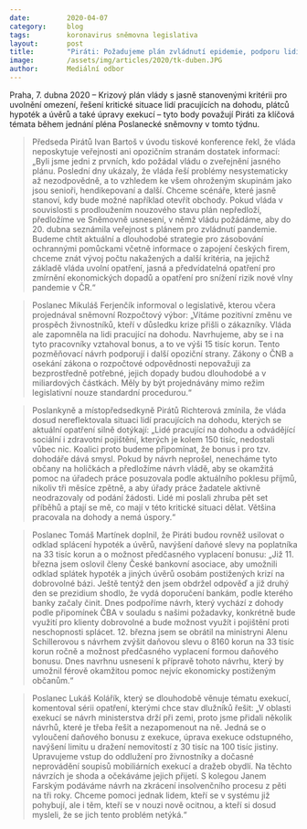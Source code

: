 ```yaml
---
date:         2020-04-07
category:     blog
tags:         koronavirus sněmovna legislativa
layout:       post
title:        "Piráti: Požadujeme plán zvládnutí epidemie, podporu lidí pracujících na dohodu a úpravu systému exekucí"
image:        /assets/img/articles/2020/tk-duben.JPG
author:       Mediální odbor
--- 
```




Praha, 7. dubna 2020 – Krizový plán vlády s jasně stanovenými kritérii pro uvolnění omezení, řešení kritické situace lidí pracujících na dohodu, plátců hypoték a úvěrů a také úpravy exekucí – tyto body považují Piráti za klíčová témata během jednání pléna Poslanecké sněmovny v tomto týdnu.

> Předseda Pirátů Ivan Bartoš v úvodu tiskové konference řekl, že vláda neposkytuje veřejnosti ani opozičním stranám dostatek informací: „Byli jsme jedni z prvních, kdo požádal vládu o zveřejnění jasného plánu. Poslední dny ukázaly, že vláda řeší problémy nesystematicky až nezodpovědně, a to vzhledem ke všem ohroženým skupinám jako jsou senioři, hendikepovaní a další. Chceme scénáře, které jasně stanoví, kdy bude možné například otevřít obchody. Pokud vláda v souvislosti s prodloužením nouzového stavu plán nepředloží, předložíme ve Sněmovně usnesení, v němž vládu požádáme, aby do 20. dubna seznámila veřejnost s plánem pro zvládnutí pandemie. Budeme chtít aktuální a dlouhodobé strategie pro zásobování ochrannými pomůckami včetně informace o zapojení českých firem, chceme znát vývoj počtu nakažených a další kritéria, na jejichž základě vláda uvolní opatření, jasná a předvídatelná opatření pro zmírnění ekonomických dopadů a opatření pro snížení rizik nové vlny pandemie v ČR.“

> Poslanec Mikuláš Ferjenčík informoval o legislativě, kterou včera projednával sněmovní Rozpočtový výbor: „Vítáme pozitivní změnu ve prospěch živnostníků, kteří v důsledku krize přišli o zákazníky. Vláda ale zapomněla na lidi pracující na dohodu. Navrhujeme, aby se i na tyto pracovníky vztahoval bonus, a to ve výši 15 tisíc korun. Tento pozměňovací návrh podporují i další opoziční strany. Zákony o ČNB a osekání zákona o rozpočtové odpovědnosti nepovažuji za bezprostředně potřebné, jejich dopady budou dlouhodobé a v miliardových částkách. Měly by být projednávány mimo režim legislativní nouze standardní procedurou.“

> Poslankyně a místopředsedkyně Pirátů Richterová zmínila, že vláda dosud nereflektovala situaci lidí pracujících na dohodu, kterých se aktuální opatření silně dotýkají: „Lidé pracující na dohodu a odvádějící sociální i zdravotní pojištění, kterých je kolem 150 tisíc, nedostali vůbec nic. Koalici proto budeme připomínat, že bonus i pro tzv. dohodáře dává smysl. Pokud by návrh neprošel, nenecháme tyto občany na holičkách a předložíme návrh vládě, aby se okamžitá pomoc na úřadech práce posuzovala podle aktuálního poklesu příjmů, nikoliv tři měsíce zpětně, a aby úřady práce žadatele aktivně neodrazovaly od podání žádosti. Lidé mi poslali zhruba pět set příběhů a ptají se mě, co mají v této kritické situaci dělat. Většina pracovala na dohody a nemá úspory.“

> Poslanec Tomáš Martínek doplnil, že Piráti budou rovněž usilovat o odklad splácení hypoték a úvěrů, navýšení daňové slevy na poplatníka na 33 tisíc korun a o možnost předčasného vyplacení bonusu: „Již 11. března jsem oslovil členy České bankovní asociace, aby umožnili odklad splátek hypoték a jiných úvěrů osobám postižených krizí na dobrovolné bázi. Ještě tentýž den jsem obdržel odpověď a již druhý den se prezidium shodlo, že vydá doporučení bankám, podle kterého banky začaly činit. Dnes podpoříme návrh, který vychází z dohody podle připomínek ČBA v souladu s našimi požadavky, konkrétně bude využití pro klienty dobrovolné a bude možnost využít i pojištění proti neschopnosti splácet. 12. března jsem se obrátil na ministryni Alenu Schillerovou s návrhem zvýšit daňovou slevu o 8160 korun na 33 tisíc korun ročně a možnost předčasného vyplacení formou daňového bonusu. Dnes navrhnu usnesení k přípravě tohoto návrhu, který by umožnil férově okamžitou pomoc nejvíc ekonomicky postiženým občanům.“

> Poslanec Lukáš Kolářík, který se dlouhodobě věnuje tématu exekucí, komentoval sérii opatření, kterými chce stav dlužníků řešit: „V oblasti exekucí se návrh ministerstva drží při zemi, proto jsme přidali několik návrhů, které je třeba řešit a nezapomenout na ně. Jedná se o vyloučení daňového bonusu z exekuce, úprava exekuce odstupného, navýšení limitu u dražení nemovitostí z 30 tisíc na 100 tisíc jistiny. Upravujeme vstup do oddlužení pro živnostníky a dočasné neprovádění soupisů mobiliárních exekucí a dražeb obydlí. Na těchto návrzích je shoda a očekáváme jejich přijetí. S kolegou Janem Farským podáváme návrh na zkrácení insolvenčního procesu z pěti na tři roky. Chceme pomoci jednak lidem, kteří se v systému již pohybují, ale i těm, kteří se v nouzi nově ocitnou, a kteří si dosud mysleli, že se jich tento problém netýká.“
